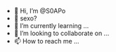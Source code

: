 - 👋 Hi, I’m @S0APo
- 👀 sexo?
- 🌱 I’m currently learning ...
- 💞️ I’m looking to collaborate on ...
- 📫 How to reach me ...

<!---
S0APo/S0APo is a ✨ special ✨ repository because its `README.md` (this file) appears on your GitHub profile.
You can click the Preview link to take a look at your changes.
--->
